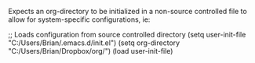 Expects an org-directory to be initialized in a non-source controlled file to allow for system-specific configurations, ie:


;; Loads configuration from source controlled directory
(setq user-init-file "C:/Users/Brian/.emacs.d/init.el")
(setq org-directory "C:/Users/Brian/Dropbox/org/")
(load user-init-file)
